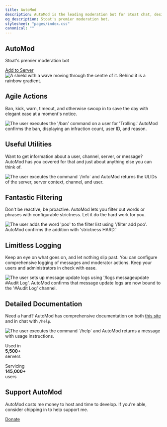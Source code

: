 ```yaml
---
title: AutoMod
description: AutoMod is the leading moderation bot for Stoat chat, designed to keep your server safe and well-managed with ease. Instantly ban, kick, warn, or timeout users with agile moderation actions. Proactively filter unwanted words or phrases with configurable strictness, and maintain control with comprehensive logging of messages and mod actions. Need information on users, channels, or servers? AutoMod’s utilities have you covered. Backed by detailed documentation and trusted by thousands of servers, AutoMod is the must-have bot for seamless server management.
og_description: Stoat's premier moderation bot.
stylesheet: "pages/index.css"
canonical: ""
---
```


<section class="hero">

<div>
    <h1>AutoMod</h1>
    <p class="subtitle">Stoat's premier moderation bot</p>
    <a href="https://app.stoat.chat/bot/01FHGJ3NPP7XANQQH8C2BE44ZY" class="button">Add to Server</a>
</div>

<img src="/assets/hero.svg" alt="A shield with a wave moving through the centre of it. Behind it is a rainbow gradient.">

</section>

<div class="feature-card-wrapper">

<div class="feature-card actions">
<div>
    <h2>Agile Actions</h2>
    <p>Ban, kick, warn, timeout, and otherwise swoop in to save the day with elegant ease at a moment's notice.</p>
</div>
<img src="/assets/images/actions_example.avif" alt="The user executes the '/ban' command on a user for 'Trolling.' AutoMod confirms the ban, displaying an infraction count, user ID, and reason.">
</div>

<div class="feature-card utilities">
<div>
    <h2>Useful Utilities</h2>
    <p>Want to get information about a user, channel, server, or message? AutoMod has you covered for that and just about anything else you can think of.</p>
</div>
<img src="/assets/images/utilities_example.avif" alt="The user exceutes the command `/info` and AutoMod returns the ULIDs of the server, server context, channel, and user.">
</div>

<div class="feature-card filtering">
<div>
    <h2>Fantastic Filtering</h2>
    <p>Don't be reactive; be proactive. AutoMod lets you filter out words or phrases with configurable strictness. Let it do the hard work for you.</p>
</div>
<img src="/assets/images/filter_example.avif" alt="The user adds the word 'poo' to the filter list using '/filter add poo'. AutoMod confirms the addition with 'strictness HARD.'">
</div>

<div class="feature-card logging">
<div>
    <h2>Limitless Logging</h2>
    <p>Keep an eye on what goes on, and let nothing slip past. You can configure comprehensive logging of messages and moderator actions. Keep your users and administrators in check with ease.</p>
</div>
<img src="/assets/images/logging_example.avif" alt="The user sets up message update logs using '/logs messageupdate #Audit Log'. AutoMod confirms that message update logs are now bound to the '#Audit Log' channel.">
</div>

<div class="feature-card documentation">
<div>
    <h2>Detailed Documentation</h2>
    <p>Need a hand? AutoMod has comprehensive documentation on both <a href="/docs">this site</a> and in chat with <code>/help</code>.</p>
</div>
<img src="/assets/images/documentation_example.avif" alt="The user executes the command `/help` and AutoMod returns a message with usage instructions.">
</div>

</div>

<div class="stats">

Used in  
**5,500+**  
servers

Servicing  
**145,000+**  
users

</div>

<div class="donate">

## Support AutoMod

AutoMod costs me money to host and time to develop. If you're able, consider chipping in to help support me.

<a href="https://vale.rocks/support" class="button">Donate</a>

</div>
